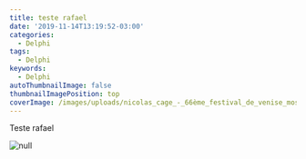 ```yaml
---
title: teste rafael
date: '2019-11-14T13:19:52-03:00'
categories:
  - Delphi
tags:
  - Delphi
keywords:
  - Delphi
autoThumbnailImage: false
thumbnailImagePosition: top
coverImage: /images/uploads/nicolas_cage_-_66ème_festival_de_venise_mostra-480x594.jpg
---
```

Teste rafael

![null](/images/uploads/nicolas_cage_-_66ème_festival_de_venise_mostra-480x594.jpg)
